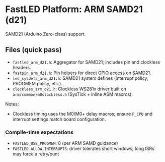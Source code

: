 # FastLED Platform: ARM SAMD21 (d21)

SAMD21 (Arduino Zero-class) support.

## Files (quick pass)
- `fastled_arm_d21.h`: Aggregator for SAMD21; includes pin and clockless headers.
- `fastpin_arm_d21.h`: Pin helpers for direct GPIO access on SAMD21.
- `led_sysdefs_arm_d21.h`: SAMD21 system defines (interrupt policy, PROGMEM policy, etc.).
- `clockless_arm_d21.h`: Clockless WS281x driver built on `arm/common/m0clockless.h` (SysTick + inline ASM macros).

Notes:
- Clockless timing uses the M0/M0+ delay macros; ensure `F_CPU` and interrupt settings match board configuration.

### Compile-time expectations
- `FASTLED_USE_PROGMEM`: 0 (per ARM SAMD guidance)
- `FASTLED_ALLOW_INTERRUPTS`: driver tolerates short windows; long ISRs may force a retry/punt
